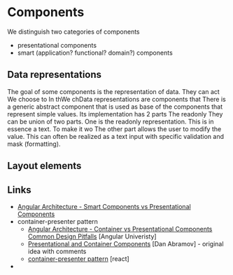 # Components
We distinguish two categories of components
- presentational components
- smart (application? functional? domain?) components

## Data representations
The goal of some components is the representation of data. They can act 
We choose to In thWe chData representations are components that 
There is a generic abstract component that is used as base of the components that represent simple values. Its implementation has 2 parts The readonly 
They can be union of two parts. One is the readonly representation. This is in essence a text. To make it wo
The other part allows the user to modify the value. This can often be realized as a text input with specific validation and mask (formatting).

## Layout elements

## Links
- [Angular Architecture - Smart Components vs Presentational Components](https://blog.angular-university.io/angular-2-smart-components-vs-presentation-components-whats-the-difference-when-to-use-each-and-why/)
- container-presenter pattern
  - [Angular Architecture - Container vs Presentational Components Common Design Pitfalls](https://blog.angular-university.io/angular-component-design-how-to-avoid-custom-event-bubbling-and-extraneous-properties-in-the-local-component-tree/) [Angular Univeristy]
  - [Presentational and Container Components](https://medium.com/@dan_abramov/smart-and-dumb-components-7ca2f9a7c7d0) [Dan Abramov] - original idea with comments
  - [container-presenter pattern](https://www.patterns.dev/posts/presentational-container-pattern/) [react]
-